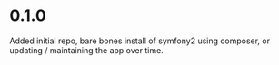 0.1.0
=====

Added initial repo, bare bones install of symfony2 using composer, or updating / maintaining the app over time.
